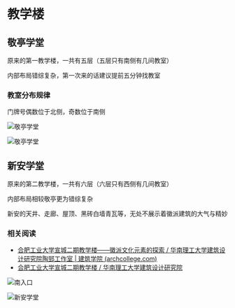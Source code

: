 # 教学楼

## 敬亭学堂

原来的第一教学楼，一共有五层（五层只有南侧有几间教室）

内部布局错综复杂，第一次来的话建议提前五分钟找教室

### 教室分布规律

门牌号偶数位于北侧，奇数位于南侧

![敬亭学堂](./jingting_1.jpg)

![敬亭学堂](./jingting_2.jpg)

## 新安学堂

原来的第二教学楼，一共有六层（六层只有西侧有几间教室）

内部布局相较敬亭更为错综复杂

新安的天井、走廊、屋顶、黑砖白墙青瓦等，无处不展示着徽派建筑的大气与精妙

### 相关阅读

- [合肥工业大学宣城二期教学楼——徽派文化元素的探索 / 华南理工大学建筑设计研究院陶郅工作室 | 建筑学院 (archcollege.com)](http://www.archcollege.com/archcollege/2018/03/39655.html)
- [合肥工业大学宣城二期教学楼 / 华南理工大学建筑设计研究院](https://www.gooood.cn/xuancheng-phase-ii-teaching-building-hefei-university-of-technology-china-by-architectural-design-and-research-institute-of-scut.htm)

![南入口](./xinan_1.jpg)

![新安学堂](./xinan_2.jpg)
